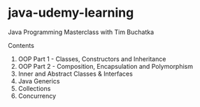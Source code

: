# java-udemy-learning
Java Programming Masterclass with Tim Buchatka

Contents
1. OOP Part 1 - Classes, Constructors and Inheritance
2. OOP Part 2 - Composition, Encapsulation and Polymorphism
3. Inner and Abstract Classes & Interfaces
4. Java Generics
5. Collections
6. Concurrency
